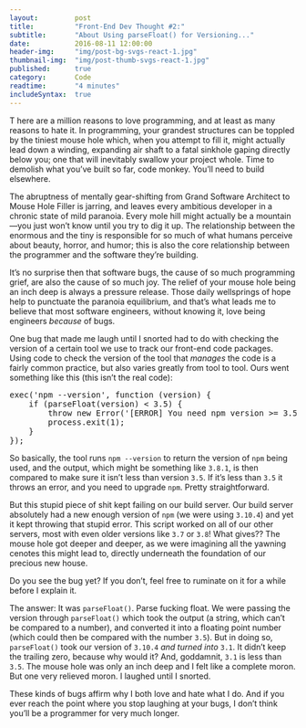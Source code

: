 ```yaml
---
layout:         post
title:          "Front-End Dev Thought #2:"
subtitle:       "About Using parseFloat() for Versioning..."
date:           2016-08-11 12:00:00
header-img:     "img/post-bg-svgs-react-1.jpg"
thumbnail-img:  "img/post-thumb-svgs-react-1.jpg"
published:      true
category:       Code
readtime:       "4 minutes"
includeSyntax:	true
---
```


<p><span class='illuminated-letter'>T</span> here are a million reasons to love programming, and at least as many reasons to hate it. In programming, your grandest structures can be toppled by the tiniest mouse hole which, when you attempt to fill it, might actually lead down a winding, expanding air shaft to a fatal sinkhole gaping directly below you; one that will inevitably swallow your project whole. Time to demolish what you’ve built so far, code monkey. You’ll need to build elsewhere.</p>

<p>The abruptness of mentally gear-shifting from Grand Software Architect to Mouse Hole Filler is jarring, and leaves every ambitious developer in a chronic state of mild paranoia. Every mole hill might actually be a mountain—you just won’t know until you try to dig it up. The relationship between the enormous and the tiny is responsible for so much of what humans perceive about beauty, horror, and humor; this is also the core relationship between the programmer and the software they’re building.</p>

<p>It’s no surprise then that software bugs, the cause of so much programming grief, are also the cause of so much joy. The relief of your mouse hole being an inch deep is always a pressure release. Those daily wellsprings of hope help to punctuate the paranoia equilibrium, and that’s what leads me to believe that most software engineers, without knowing it, love being engineers <i>because</i> of bugs.</p>

<p>One bug that made me laugh until I snorted had to do with checking the version of a certain tool we use to track our front-end code packages. Using code to check the version of the tool that <i>manages</i> the code is a fairly common practice, but also varies greatly from tool to tool. Ours went something like this (this isn’t the real code):</p>

<pre class='brush: js'>
exec('npm --version', function (version) {
	if (parseFloat(version) < 3.5) {
		throw new Error('[ERROR] You need npm version >= 3.5');
		process.exit(1);
	}
});
</pre>

<p>So basically, the tool runs <code>npm --version</code> to return the version of <code>npm</code> being used, and the output, which might be something like <code>3.8.1</code>, is then compared to make sure it isn’t less than version <code>3.5</code>. If it’s less than <code>3.5</code> it throws an error, and you need to upgrade <code>npm</code>. Pretty straightforward.</p>

<p>But this stupid piece of shit kept failing on our build server. Our build server absolutely had a new enough version of <code>npm</code> (we were using <code>3.10.4</code>) and yet it kept throwing that stupid error. This script worked on all of our other servers, most with even older versions like <code>3.7</code> or <code>3.8</code>! What gives?? The mouse hole got deeper and deeper, as we were imagining all the yawning cenotes this might lead to, directly underneath the foundation of our precious new house.</p>

<p>Do you see the bug yet? If you don’t, feel free to ruminate on it for a while before I explain it.</p>

<p>The answer: It was <code>parseFloat()</code>. Parse fucking float. We were passing the version through <code>parseFloat()</code> which took the output (a string, which can’t be compared to a number), and converted it into a floating point number (which could then be compared with the number <code>3.5</code>). But in doing so, <code>parseFloat()</code> took our version of <code>3.10.4</code> <i>and turned into</i> <code>3.1</code>. It didn’t keep the trailing zero, because why would it? And, goddamnit, <code>3.1</code> is less than <code>3.5</code>. The mouse hole was only an inch deep and I felt like a complete moron. But one very relieved moron. I laughed until I snorted.</p>

<p>These kinds of bugs affirm why I both love and hate what I do. And if you ever reach the point where you stop laughing at your bugs, I don’t think you’ll be a programmer for very much longer.</p>
